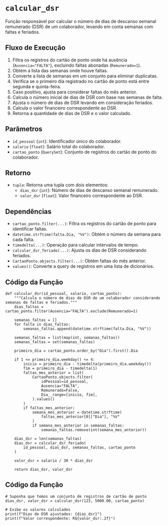 # `calcular_dsr`

Função responsável por calcular o número de dias de descanso semanal remunerado (DSR) de um colaborador, levando em conta semanas com faltas e feriados.

## Fluxo de Execução

1. Filtra os registros do cartão de ponto onde há ausência (`Ausencia="FALTA"`), excluindo faltas abonadas (`Remunerado=1`).
2. Obtém a lista das semanas onde houve faltas.
3. Converte a lista de semanas em um conjunto para eliminar duplicatas.
4. Verifica se o primeiro dia registrado no cartão de ponto está entre segunda e quinta-feira.
5. Caso positivo, ajusta para considerar faltas do mês anterior.
6. Calcula o número inicial de dias de DSR com base nas semanas de falta.
7. Ajusta o número de dias de DSR levando em consideração feriados.
8. Calcula o valor financeiro correspondente ao DSR.
9. Retorna a quantidade de dias de DSR e o valor calculado.

## Parâmetros

- `id_pessoal` (`int`): Identificador único do colaborador.
- `salario` (`float`): Salário total do colaborador.
- `cartao_ponto` (`QuerySet`): Conjunto de registros do cartão de ponto do colaborador.

## Retorno

- `tuple`: Retorna uma tupla com dois elementos:
  - `dias_dsr` (`int`): Número de dias de descanso semanal remunerado.
  - `valor_dsr` (`float`): Valor financeiro correspondente ao DSR.

## Dependências

- `cartao_ponto.filter(...)`: Filtra os registros do cartão de ponto para identificar faltas.
- `datetime.strftime(falta.Dia, "%V")`: Obtém o número da semana para cada falta.
- `timedelta(...)`: Operação para calcular intervalos de tempo.
- `calcular_dsr_feriado(...)`: Ajusta os dias de DSR considerando feriados.
- `CartaoPonto.objects.filter(...)`: Obtém faltas do mês anterior.
- `values()`: Converte a query de registros em uma lista de dicionários.

## Código da Função

```{py3 linenums="1"}
def calcular_dsr(id_pessoal, salario, cartao_ponto):
    """Calcula o número de dias de DSR de um colaborador considerando semanas de faltas e feriados."""
    dias_faltas = cartao_ponto.filter(Ausencia="FALTA").exclude(Remunerado=1)

    semanas_faltas = []
    for falta in dias_faltas:
        semanas_faltas.append(datetime.strftime(falta.Dia, "%V"))

    semanas_faltas = list(map(int, semanas_faltas))
    semanas_faltas = set(semanas_faltas)

    primeiro_dia = cartao_ponto.order_by("Dia").first().Dia

    if 1 <= primeiro_dia.weekday() <= 4:
        inicio = primeiro_dia - timedelta(primeiro_dia.weekday())
        fim = primeiro_dia - timedelta(1)
        faltas_mes_anterior = list(
            CartaoPonto.objects.filter(
                idPessoal=id_pessoal,
                Ausencia="FALTA",
                Remunerado=False,
                Dia__range=[inicio, fim],
            ).values()
        )
        if faltas_mes_anterior:
            semana_mes_anterior = datetime.strftime(
                faltas_mes_anterior[0]["Dia"], "%V"
            )
            if semana_mes_anterior in semanas_faltas:
                semanas_faltas.remove(int(semana_mes_anterior))

    dias_dsr = len(semanas_faltas)
    dias_dsr = calcular_dsr_feriado(
        id_pessoal, dias_dsr, semanas_faltas, cartao_ponto
    )

    valor_dsr = salario / 30 * dias_dsr

    return dias_dsr, valor_dsr
```

## Código da Função

```{py3 linenums="1"}
# Suponha que temos um conjunto de registros de cartão de ponto
dias_dsr, valor_dsr = calcular_dsr(123, 5000.00, cartao_ponto)

# Exibe os valores calculados
print(f"Dias de DSR ajustados: {dias_dsr}")
print(f"Valor correspondente: R${valor_dsr:.2f}")
```
